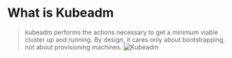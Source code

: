 # What is Kubeadm
> kubeadm performs the actions necessary to get a minimum viable cluster up and running. 
>By design, it cares only about bootstrapping, not about provisioning machines.
![Kubeadm](https://d33wubrfki0l68.cloudfront.net/e4a8ddb49f07de8b2c2dbbfc7c9bedcfe0816701/600b1/images/kubeadm-stacked-color.png)
